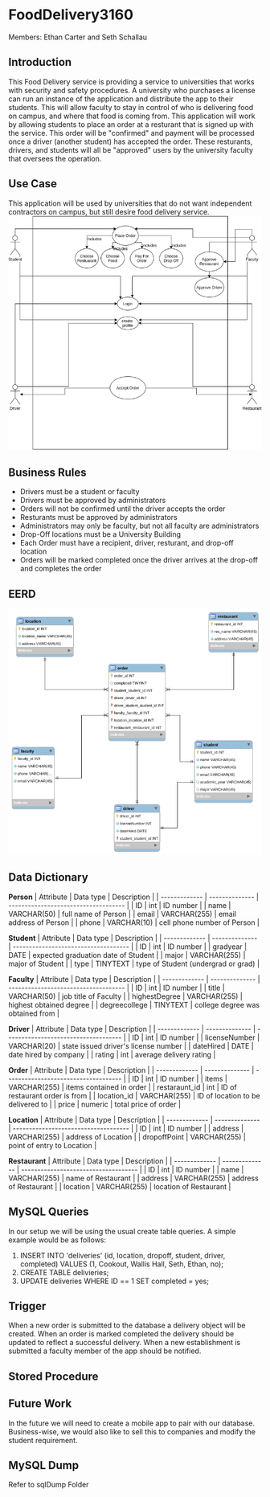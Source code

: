# FoodDelivery3160
Members: Ethan Carter and Seth Schallau
## Introduction
This Food Delivery service is providing a service to universities that works with security and safety procedures. 
A university who purchases a license can run an instance of the application and distribute the app to their students. This will allow faculty to stay in control of who is delivering food on campus, and where that food is coming from. This application will work by allowing students to place an order at a resturant that is signed up with the service. This order will be "confirmed" and payment will be processed once a driver (another student) has accepted the order. These resturants, drivers, and students will all be "approved" users by the university faculty that oversees the operation.

## Use Case
This application will be used by universities that do not want independent contractors on campus, but still desire food delivery service.
![](images/useCase.png)
## Business Rules
* Drivers must be a student or faculty
* Drivers must be approved by administrators
* Orders will not be confirmed until the driver accepts the order
* Resturants must be approved by administrators
* Administrators may only be faculty, but not all faculty are administrators
* Drop-Off locations must be a University Building
* Each Order must have a recipient, driver, resturant, and drop-off location
* Orders will be marked completed once the driver arrives at the drop-off and completes the order


## EERD
![](images/finalEERD.png)

## Data Dictionary
**Person**
| Attribute     | Data type      | Description                          |
| ------------- | -------------- | ------------------------------------ |
| ID            | int            | ID number                            |
| name          | VARCHAR(50)    | full name of Person                  |
| email         | VARCHAR(255)   | email address of Person              |
| phone         | VARCHAR(10)    | cell phone number of Person          |

**Student**
| Attribute     | Data type      | Description                          |
| ------------- | -------------- | ------------------------------------ |
| ID            | int            | ID number                            |
| gradyear      | DATE           | expected graduation date of Student  |
| major         | VARCHAR(255)   | major of Student                     |
| type          | TINYTEXT       | type of Student (undergrad or grad)  |

**Faculty**
| Attribute     | Data type      | Description                          |
| ------------- | -------------- | ------------------------------------ |
| ID            | int            | ID number                            |
| title         | VARCHAR(50)    | job title of Faculty                 |
| highestDegree | VARCHAR(255)   | highest obtained degree              |
| degreecollege | TINYTEXT       | college degree was obtained from     |

**Driver**
| Attribute     | Data type      | Description                          |
| ------------- | -------------- | ------------------------------------ |
| ID            | int            | ID number                            |
| licenseNumber | VARCHAR(20)    | state issued driver's license number |
| dateHired     | DATE           | date hired by company                |
| rating        | int            | average delivery rating              |


**Order**
| Attribute     | Data type      | Description                          |
| ------------- | -------------- | ------------------------------------ |
| ID            | int            | ID number                            |
| items         | VARCHAR(255)   | items contained in order             |
| restaraunt_id | int            | ID of restaurant order is from       |
| location_id   | VARCHAR(255)   | ID of location to be delivered to    |
| price         | numeric        | total price of order                 |

**Location**
| Attribute     | Data type      | Description                          |
| ------------- | -------------- | ------------------------------------ |
| ID            | int            | ID number                            |
| address       | VARCHAR(255)   | address of Location                  |
| dropoffPoint  | VARCHAR(255)   | point of entry to Location           |

**Restaurant**
| Attribute     | Data type      | Description                          |
| ------------- | -------------- | ------------------------------------ |
| ID            | int            | ID number                            |
| name          | VARCHAR(255)   | name of Restaurant                   |
| address       | VARCHAR(255)   | address of Restaurant                |
| location      | VARCHAR(255)   | location of Restaurant               |

## MySQL Queries
In our setup we will be using the usual create table queries. A simple example would be as follows:
1. INSERT INTO 'deliveries' (id, location, dropoff, student, driver, completed) VALUES (1, Cookout, Wallis Hall, Seth, Ethan, no);
2. CREATE TABLE delivieries;
3. UPDATE deliveries WHERE ID == 1 SET completed = yes;

## Trigger
When a new order is submitted to the database a delivery object will be created. When an order is marked completed the delivery should be updated to reflect a successful delivery. When a new establishment is submitted a faculty member of the app should be notified. 

## Stored Procedure

## Future Work
In the future we will need to create a mobile app to pair with our database. Business-wise, we would also like to sell this to companies and modify the student requirement.

## MySQL Dump
Refer to sqlDump Folder
